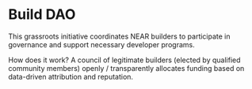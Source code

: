 # Build DAO

This grassroots initiative coordinates NEAR builders to participate in governance and support necessary developer programs.

How does it work? A council of legitimate builders (elected by qualified community members) openly / transparently allocates funding based on data-driven attribution and reputation.
